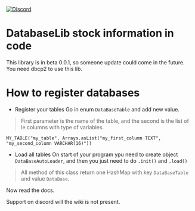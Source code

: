 [![Discord](https://img.shields.io/discord/577196219252604942.svg?label=&logo=discord&logoColor=ffffff&color=7389D8&labelColor=6A7EC2)](https://discord.gg/5xQPmD2)

# DatabaseLib stock information in code

This library is in beta 0.0.1, so someone update could come in the future.
You need dbcp2 to use this lib.

# How to register databases
* Register your tables
Go in enum `DataBaseTable` and add new value.
> First parameter is the name of the table, and the second is the list of le columns with type of variables.
 
 `MY_TABLE("my_table", Arrays.asList("my_first_column TEXT", "my_second_column VARCHAR(16)"))`

* Load all tables
On start of your program ypu need to create object `DataBaseAutoLoader`, and then you just need to do `.init()` and `.load()`
> All method of this class return one HashMap with key `DataBaseTable` and value `DataBase`.

Now read the docs.


Support on discord will the wiki is not present.
